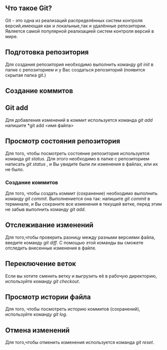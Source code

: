 ## Что такое Git? 

Git - это одна из реализаций распределённых систем контроля версий,имеющая как и локальные,так и удалённые репозитории. Является самой популярной реализацией систем контроля версий в мире.
## Подготовка репозитория 
Для создания репозитория необходимо выполнить команду *git init* в папке с репозиторием и у Вас создаться репозиторий (появится скрытая папка git.)

## Создание коммитов

## Git add 
Для добавления изменений в коммит используется команда *git add* напишите *git add <имя файла>

## Просмотр состояния репозитория 
Для того, чтобы посмотреть состояние репозитория используется команда *git status*. Для этого необходимо в папке с репозиторием написать *git status* , и Вы увидите были ли изменения в файлах, или их не было.

### Создание коммитов 
Для того, чтобы создать коммит (сохранение) необходимо выполнить команду *git commit*. Выполнениется она так: напишите *git commit* в терминале, и Вы сохраните все изменения в текущей ветке, перед этим не забыв выполнить команду *git add*. 

## Отслеживание изменений 

Для того,чтобы проверить разницу между разными версиями файла, введите команду *git diff*. С помощью этой команды вы сможете отследить внесенные изменения в файле.

## Переключение веток 

Если вы хотите сменить ветку и выгрузить её  в рабочую директорию, используйте команду *git checkout*.

## Просмотр истории файла 

Для того, чтобы посмотреть историю коммитов (сохранений), используйте команду *git log*.

## Отмена изменений

Для того,чтобы отменить изменения используется команда *git reset*.
